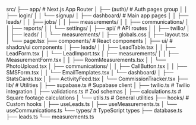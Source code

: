 src/
├── app/                          # Next.js App Router
│   ├── (auth)/                  # Auth pages group
│   │   ├── login/
│   │   └── signup/
│   ├── dashboard/               # Main app pages
│   │   ├── leads/
│   │   ├── jobs/
│   │   ├── measurements/
│   │   ├── communications/
│   │   ├── reports/
│   │   └── settings/
│   ├── api/                     # API routes
│   │   ├── twilio/
│   │   ├── leads/
│   │   └── measurements/
│   ├── globals.css
│   ├── layout.tsx
│   └── page.tsx
├── components/                   # React components
│   ├── ui/                      # shadcn/ui components
│   ├── leads/
│   │   ├── LeadTable.tsx
│   │   ├── LeadForm.tsx
│   │   └── LeadImport.tsx
│   ├── measurements/
│   │   ├── MeasurementForm.tsx
│   │   ├── RoomMeasurements.tsx
│   │   └── PhotoUpload.tsx
│   ├── communications/
│   │   ├── CallButton.tsx
│   │   ├── SMSForm.tsx
│   │   └── EmailTemplates.tsx
│   └── dashboard/
│       ├── StatsCards.tsx
│       ├── ActivityFeed.tsx
│       └── CommissionTracker.tsx
├── lib/                         # Utilities
│   ├── supabase.ts             # Supabase client
│   ├── twilio.ts               # Twilio integration
│   ├── validations.ts          # Zod schemas
│   ├── calculations.ts         # Square footage calculations
│   └── utils.ts                # General utilities
├── hooks/                       # Custom hooks
│   ├── useLeads.ts
│   ├── useMeasurements.ts
│   └── useCommunications.ts
└── types/                       # TypeScript types
    ├── database.ts
    ├── leads.ts
    └── measurements.ts